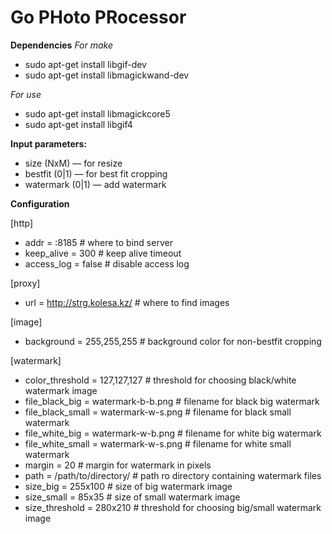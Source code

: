 Go PHoto PRocessor
==================

**Dependencies**
*For make*

 * sudo apt-get install libgif-dev
 * sudo apt-get install libmagickwand-dev

*For use*

 * sudo apt-get install libmagickcore5
 * sudo apt-get install libgif4

**Input parameters:**

 * size (NxM) — for resize
 * bestfit (0|1) — for best fit cropping
 * watermark (0|1) — add watermark

**Configuration**

[http]

 * addr = :8185 # where to bind server
 * keep_alive = 300 # keep alive timeout
 * access_log = false # disable access log

[proxy]

 * url = http://strg.kolesa.kz/ # where to find images

[image]

 * background = 255,255,255 # background color for non-bestfit cropping

[watermark]

 * color_threshold = 127,127,127 # threshold for choosing black/white watermark image
 * file_black_big = watermark-b-b.png # filename for black big watermark
 * file_black_small = watermark-w-s.png # filename for black small watermark
 * file_white_big = watermark-w-b.png # filename for white big watermark
 * file_white_small = watermark-w-s.png # filename for white small watermark
 * margin = 20 # margin for watermark in pixels
 * path = /path/to/directory/ # path ro directory containing watermark files
 * size_big = 255x100 # size of big watermark image
 * size_small = 85x35 # size of small watermark image
 * size_threshold = 280x210 # threshold for choosing big/small watermark image